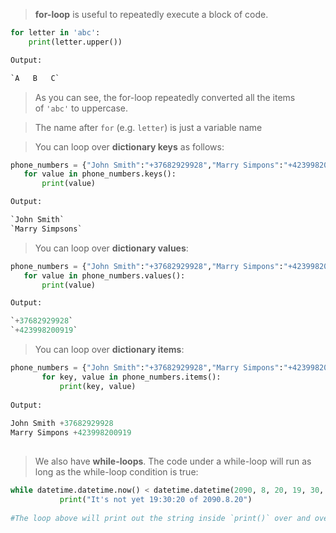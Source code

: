 
>**for-loop** is useful to repeatedly execute a block of code.
   
```python
for letter in 'abc':
	print(letter.upper())

Output:

`A   B   C`

```



>As you can see, the for-loop repeatedly converted all the items of `'abc'` to uppercase.

> The name after `for` (e.g. `letter`) is just a variable name
  
> You can loop over **dictionary keys** as follows:

```python
phone_numbers = {"John Smith":"+37682929928","Marry Simpons":"+423998200919"}
   for value in phone_numbers.keys():
       print(value)

Output:

`John Smith`  
`Marry Simpsons`
```

> You can loop over **dictionary values**:
   
```python
phone_numbers = {"John Smith":"+37682929928","Marry Simpons":"+423998200919"}
   for value in phone_numbers.values():
       print(value)

Output:

`+37682929928`  
`+423998200919`
```


>You can loop over **dictionary items**:

```python
phone_numbers = {"John Smith":"+37682929928","Marry Simpons":"+423998200919"}
       for key, value in phone_numbers.items():
           print(key, value)
    
Output: 
    
John Smith +37682929928
Marry Simpons +423998200919
    
```

> We also have **while-loops**. The code under a while-loop will run as long as the while-loop condition is true:

```python
while datetime.datetime.now() < datetime.datetime(2090, 8, 20, 19, 30, 20):
           print("It's not yet 19:30:20 of 2090.8.20")
    
#The loop above will print out the string inside `print()` over and over again until the 20th of August, 2090.
```